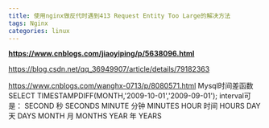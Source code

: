 ```yaml
---
title: 使用nginx做反代时遇到413 Request Entity Too Large的解决方法
tags: Nginx
categories: linux
---
```


**https://www.cnblogs.com/jiaoyiping/p/5638096.html**





https://blog.csdn.net/qq_36949907/article/details/79182363



https://www.cnblogs.com/wanghx-0713/p/8080571.html
Mysql时间差函数
SELECT TIMESTAMPDIFF(MONTH,'2009-10-01','2009-09-01'); 
interval可是： 
SECOND 秒 SECONDS 
MINUTE 分钟 MINUTES 
HOUR 时间 HOURS 
DAY 天 DAYS 
MONTH 月 MONTHS 
YEAR 年 YEARS
